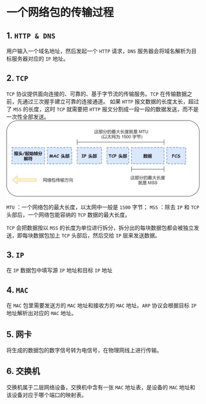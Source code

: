 # 一个网络包的传输过程

## 1. `HTTP & DNS`

用户输入一个域名地址，然后发起一个 `HTTP` 请求，`DNS` 服务器会将域名解析为目标服务器对应的 `IP` 地址。

## 2. `TCP`

`TCP` 协议提供面向连接的、可靠的、基于字节流的传输服务。`TCP` 在传输数据之前，先通过三次握手建立可靠的连接通道。
如果 `HTTP` 报文数据的长度太长，超过了 `MSS` 的长度，这时 `TCP` 就需要把 `HTTP` 报文分割成一段一段的数据发送，而不是一次性全部发送。
![](.\pics\netpack_1.png)

`MTU` ：一个网络包的最大长度，以太网中一般是 `1500` 字节；
`MSS` ：除去 `IP` 和 `TCP` 头部后，一个网络包能容纳的 `TCP` 数据的最大长度。

`TCP` 会把数据按以 `MSS` 的长度为单位进行拆分，拆分出的每块数据包都会被独立发送，即每块数据包加上 `TCP` 头部后，然后交给 `IP` 层来发送数据。

## 3. `IP`

在 `IP` 数据包中填写源 `IP` 地址和目标 `IP` 地址

## 4. `MAC` 

在 `MAC` 包里需要发送方的 `MAC` 地址和接收方的 `MAC` 地址。`ARP` 协议会根据目标 `IP` 地址解析出对应的 `MAC` 地址。

## 5. 网卡

将生成的数据包的数字信号转为电信号，在物理网线上进行传输。

## 6. 交换机

交换机属于二层网络设备，交换机中含有一张 `MAC` 地址表，是设备的 `MAC` 地址和该设备对应于哪个端口的映射表。
